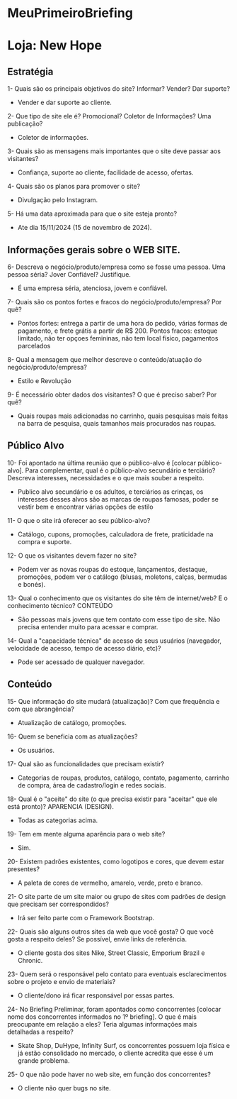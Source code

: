 # MeuPrimeiroBriefing

# Loja: New Hope

## Estratégia

1- Quais são os principais objetivos do site? Informar? Vender? Dar suporte?

- Vender e dar suporte ao cliente.

2- Que tipo de site ele é? Promocional? Coletor de Informações? Uma publicação?

- Coletor de informações.

3- Quais são as mensagens mais importantes que o site deve passar aos visitantes?

- Confiança, suporte ao cliente, facilidade de acesso, ofertas.

4-  Quais são os planos para promover o site?

- Divulgação pelo Instagram.

5- Há uma data aproximada para que o site esteja pronto?

- Ate dia 15/11/2024 (15 de novembro de 2024).

## Informações gerais sobre o WEB SITE.

6- Descreva o negócio/produto/empresa como se fosse uma pessoa. Uma pessoa séria? Jover Confiável? Justifique.

- É uma empresa séria, atenciosa, jovem e confiável.

7- Quais são os pontos fortes e fracos do negócio/produto/empresa? Por quê?

- Pontos fortes: entrega a partir de uma hora do pedido, várias formas de pagamento, e frete grátis a partir de R$ 200. 
    Pontos fracos: estoque limitado, não ter opçoes femininas, não tem local físico, pagamentos parcelados

8- Qual a mensagem que melhor descreve o conteúdo/atuação do negócio/produto/empresa?

- Estilo e Revolução 

9- É necessário obter dados dos visitantes? O que é preciso saber? Por quê?

- Quais roupas mais adicionadas no carrinho, quais pesquisas mais feitas na barra de pesquisa, quais tamanhos mais procurados nas roupas.

## Público Alvo

10- Foi apontado na última reunião que o público-alvo é [colocar público-alvo]. Para complementar, qual é o público-alvo secundário e terciário? Descreva interesses, necessidades e o que mais souber a respeito.

- Publico alvo secundário e os adultos, e terciários as crinças, os interesses desses alvos são as marcas de roupas famosas, poder se vestir bem e encontrar várias opções de estilo  

11- O que o site irá oferecer ao seu público-alvo?

- Catálogo, cupons, promoções, calculadora de frete, praticidade na compra e suporte.

12- O que os visitantes devem fazer no site?

- Podem ver as novas roupas do estoque, lançamentos, destaque, promoções, podem ver o catálogo (blusas, moletons, calças, bermudas e bonés).

13- Qual o conhecimento que os visitantes do site têm de internet/web? E o conhecimento técnico? CONTEÚDO

- São pessoas mais jovens que tem contato com esse tipo de site. Não precisa entender muito para acessar e comprar.

14- Qual a "capacidade técnica" de acesso de seus usuários (navegador, velocidade de acesso, tempo de acesso diário, etc)?

- Pode ser acessado de qualquer navegador.

## Conteúdo

15- Que informação do site mudará (atualização)? Com que frequência e com que abrangência? 

- Atualização de catálogo, promoções.  

16- Quem se beneficia com as atualizações?

- Os usuários.

17- Qual são as funcionalidades que precisam existir?

- Categorias de roupas, produtos, catálogo, contato, pagamento, carrinho de compra, área de cadastro/login e redes sociais.

18- Qual é o "aceite" do site (o que precisa existir para "aceitar" que ele está pronto)? APARENCIA (DESIGN).

- Todas as categorias acima.

19- Tem em mente alguma aparência para o web site? 

- Sim.

20- Existem padrões existentes, como logotipos e cores, que devem estar presentes?

- A paleta de cores de vermelho, amarelo, verde, preto e branco.

21- O site parte de um site maior ou grupo de sites com padrões de design que precisam ser correspondidos?

- Irá ser feito parte com o Framework Bootstrap.

22- Quais são alguns outros sites da web que você gosta? O que você gosta a respeito deles? Se possível, envie links de referência.

- O cliente gosta dos sites Nike, Street Classic, Emporium Brazil e Chronic.

23- Quem será o responsável pelo contato para eventuais esclarecimentos sobre o projeto e envio de materiais?

- O cliente/dono irá ficar responsável por essas partes.

24- No Briefing Preliminar, foram apontados como concorrentes [colocar nome dos concorrentes informados no 1º briefing]. O que é mais preocupante em relação a eles? Teria algumas informações mais detalhadas a respeito?

- Skate Shop, DuHype, Infinity Surf, os concorrentes possuem loja física e já estão consolidado no mercado, o cliente acredita que esse é um grande problema. 

25- O que não pode haver no web site, em função dos concorrentes?

- O cliente não quer bugs no site.

